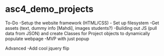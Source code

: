 # asc4_demo_projects

To-Do
-Setup the website framework (HTML/CSS) - Set up filesystem
-Get assets (text, dummy info [Mahdi], images students?)
-Building out JS (pull data from JSON) and create Classes for Project objects to dynamically populate webpage
-MVP with just popup

Advanced
-Add cool jquery flip
